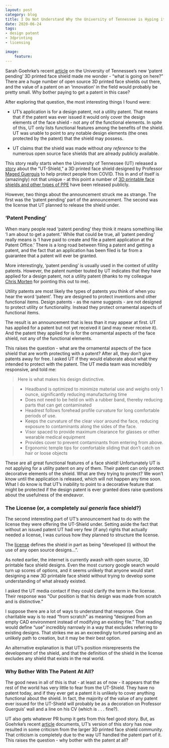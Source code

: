 ```yaml
---
layout: post
category: blog
title: I Do Not Understand Why the University of Tennessee is Hyping its 3D Printed Face Shield
date: 2020-06-24
tags:
- design patent
- 3dprinting
- licensing

image:
    feature:
---
```


Sarah Goehrke’s recent [article](https://www.fabbaloo.com/blog/2020/6/8/patenting-pandemic-designs) on the University of Tennessee’s new ‘patent pending’ 3D printed face shield made me wonder - “what is going on here?”  There are a huge number of open source 3D printed face shields out there, and the value of a patent on an ‘innovation’ in the field would probably be pretty small.  Why bother paying to get a patent in this case?

After exploring that question, the most interesting things I found were:

* UT’s application is for a design patent, not a utility patent.  That means that if the patent was ever issued it would only cover the design elements of the face shield - not any of the functional elements.  In spite of this, UT only lists functional features among the benefits of the shield. UT was unable to point to any notable design elements (the ones protected by the patent) that the shield may possess.

* UT claims that the shield was made without *any reference* to the numerous open source face shields that are already publicly available.

This story really starts when the University of Tennessee (UT) released a [story](https://news.utk.edu/2020/05/27/professor-designs-donates-face-shield/) about the “UT-Shield,” a 3D printed face shield designed by Professor [Maged Guerguis](https://archdesign.utk.edu/people/maged-guerguis/) to help protect people from COVID.  This in and of itself is (amazingly) not that unique - at this point a number of [3D printable face shields and other types of PPE](https://3dprint.nih.gov/collections/covid-19-response) have been released publicly.  

However, two things about the announcement struck me as strange.  The first was the ‘patent pending’ part of the announcement.  The second was the license that UT planned to release the shield under.

### ‘Patent Pending’

When many people read ‘patent pending’ they think it means something like ‘I am about to get a patent.’  While that could be true, all ‘patent pending’ really means is ‘I have paid to create and file a patent application at the Patent Office.’  There is a long road between filing a patent and getting a patent, and the fact that an application has been filed is far from a guarantee that a patent will ever be granted.  

More interestingly, ‘patent pending’ is usually used in the context of utility patents.  However, the patent number touted by UT indicates that they have applied for a design patent, not a utility patent (thanks to my colleague [Chris Morten](https://twitter.com/cmorten2/) for pointing this out to me).

Utility patents are most likely the types of patents you think of when you hear the word ‘patent’.  They are designed to protect inventions and other functional items.  Design patents - as the name suggests - are not designed to protect utility or functionality.  Instead they protect ornamental aspects of functional items.  

The result is an announcement that is less than it may appear at first.  UT has applied for a patent but not yet received it (and may never receive it). And the patent they applied for is for the ornamental aspects of the face shield, not any of the functional elements.

This raises the question - what are the ornamental aspects of the face shield that are worth protecting with a patent?  After all, they don’t give patents away for free. I asked UT if they would elaborate about what they intended to protect with the patent.  The UT media team was incredibly responsive, and told me:

> Here is what makes his design distinctive.

>  * Headband is optimized to minimize material use and weighs only 1 ounce, significantly reducing manufacturing time
>  * Does not need to be held on with a rubber band, thereby reducing parts that can get contaminated
>  * Headrest follows forehead profile curvature for long comfortable periods of use.
>  * Keeps the curvature of the clear visor around the face, reducing exposure to contaminants along the sides of the face.
>  * Visor spaced to provide maximum clearance for glasses or other wearable medical equipment
>  * Provides cover to prevent contaminants from entering from above.
>  * Ergonomic temple tips for comfortable sliding that don’t catch on hair or loose objects

These are all great functional features of a face shield!  Unfortunately UT is not applying for a utility patent on any of them.  Their patent can only protect decorative elements of the shield.  What are they trying to protect?  We won’t know until the application is released, which will not happen any time soon.  What I do know is that UT’s inability to point to a decorative feature that might be protected if the design patent is ever granted does raise questions about the usefulness of the endeavor.  

### The License (or, a completely *sui generis* face shield?)

The second interesting part of UT’s announcement had to do with the license they were offering the UT-Shield under. Setting aside the fact that without an issued patent UT had very few (if any) rights that actually needed a license, I was curious how they planned to structure the license.

The [license](https://utrf.tennessee.edu/face-shield/terms-conditions/) defines the shield in part as being “developed (i) without the use of any open source designs…”.

As noted earlier, the internet is currently awash with open source, 3D printable face shield designs. Even the most cursory google search would turn up scores of options, and it seems unlikely that anyone would start designing a new 3D printable face shield without trying to develop some understanding of what already existed.

I asked the UT media contact if they could clarify the term in the license.  Their response was “Our position is that his design was made from scratch and is distinctive.”

I suppose there are a lot of ways to understand that response.  One charitable way is to read “from scratch” as meaning “designed from an empty CAD environment instead of modifying an existing file.” That reading would define “use” incredibly narrowly in a way that excludes referring to existing designs.  That strikes me as an exceedingly tortured parsing and an unlikely path to creation, but it may be their best option.  

An alternative explanation is that UT’s position misrepresents the development of the shield, and that the definition of the shield in the license excludes any shield that exists in the real world.

### Why Bother With The Patent At All?

The good news in all of this is that - at least as of now - it appears that the rest of the world has very little to fear from the UT-Shield.  They have no patent today, and if they ever get a patent it is unlikely to cover anything functional about the shield. In fact, the majority of the value of any patent ever issued for the UT-Shield will probably be as a decoration on Professor Guerguis’ wall and a line on his CV (which is . . . fine?).  

UT also gets whatever PR bump it gets from this feel good story.  But, as Goehrke’s recent [article](https://www.fabbaloo.com/blog/2020/6/8/patenting-pandemic-designs) documents, UT’s version of this story has now resulted in some criticism from the larger 3D printed face shield community. That criticism is completely due to the way UT handled the patent part of it. This raises the question - why bother with the patent at all?
